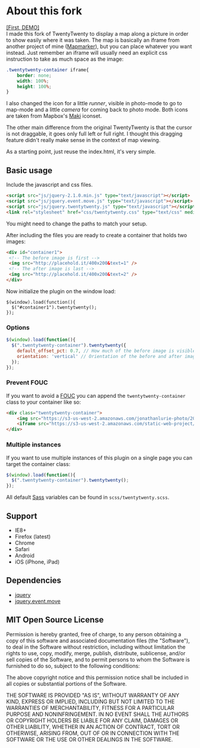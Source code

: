 # About this fork
[[First, DEMO]](https://s3-us-west-2.amazonaws.com/static-web-project/twentytwenty/index.html)  
I made this fork of TwentyTwenty to display a map along a picture in order to show easily where it was taken. The map is basically an iframe from another project of mine ([Mapmarker](https://github.com/jonathanlurie/mapmarker)), but you can place whatever you want instead. Just remember an iframe will usually need an explicit css instruction to take as much space as the image:

```css
.twentytwenty-container iframe{
    border: none;
    width: 100%;
    height: 100%;
}
```

I also changed the icon for a little *runner*, visible in photo-mode to go to map-mode and a little *camera* for coming back to photo mode. Both icons are taken from Mapbox's [Maki](https://www.mapbox.com/maki-icons/) iconset.

The other main difference from the original TwentyTwenty is that the cursor is not draggable, it goes only full left or full right. I thought this dragging feature didn't really make sense in the context of map viewing.

As a starting point, just reuse the index.html, it's very simple.

## Basic usage

Include the javascript and css files.

```html
<script src="js/jquery-2.1.0.min.js" type="text/javascript"></script>
<script src="js/jquery.event.move.js" type="text/javascript"></script>
<script src="js/jquery.twentytwenty.js" type="text/javascript"></script>
<link rel="stylesheet" href="css/twentytwenty.css" type="text/css" media="screen" />
```
You might need to change the paths to match your setup.


After including the files you are ready to create a container that holds two images:

```html
<div id="container1">
 <!-- The before image is first -->
 <img src="http://placehold.it/400x200&text=1" />
 <!-- The after image is last -->
 <img src="http://placehold.it/400x200&text=2" />
</div>
```

Now initialize the plugin on the window load:

```
$(window).load(function(){
  $("#container1").twentytwenty();
});
```

### Options


```js
$(window).load(function(){
  $(".twentytwenty-container").twentytwenty({
    default_offset_pct: 0.7, // How much of the before image is visible when the page loads
    orientation: 'vertical' // Orientation of the before and after images ('horizontal' or 'vertical')
  });
});
```

### Prevent FOUC

If you want to avoid a [FOUC](http://en.wikipedia.org/wiki/Flash_of_unstyled_content) you can append the `twentytwenty-container` class to your container like so:

```html
<div class="twentytwenty-container">
    <img src="https://s3-us-west-2.amazonaws.com/jonathanlurie-photo/2016/May/torontoDay1-10.jpg" />
    <iframe src="https://s3-us-west-2.amazonaws.com/static-web-project/mapmarker/light.html#16/43.645165/-79.383182"></iframe>
</div>
```

### Multiple instances

If you want to use multiple instances of this plugin on a single page you can target the container class:

```js
$(window).load(function(){
  $(".twentytwenty-container").twentytwenty();
});
```

All default [Sass](http://sass-lang.com/) variables can be found in `scss/twentytwenty.scss`.

## Support

- IE8+
- Firefox (latest)
- Chrome
- Safari
- Android
- iOS (iPhone, iPad)

## Dependencies

  * [jquery](http://jquery.com/)
  * [jquery.event.move](https://github.com/stephband/jquery.event.move)

## MIT Open Source License

Permission is hereby granted, free of charge, to any person obtaining a copy of this software and associated documentation files (the "Software"), to deal in the Software without restriction, including without limitation the rights to use, copy, modify, merge, publish, distribute, sublicense, and/or sell copies of the Software, and to permit persons to whom the Software is furnished to do so, subject to the following conditions:

The above copyright notice and this permission notice shall be included in all copies or substantial portions of the Software.

THE SOFTWARE IS PROVIDED "AS IS", WITHOUT WARRANTY OF ANY KIND, EXPRESS OR IMPLIED, INCLUDING BUT NOT LIMITED TO THE WARRANTIES OF MERCHANTABILITY, FITNESS FOR A PARTICULAR PURPOSE AND NONINFRINGEMENT. IN NO EVENT SHALL THE AUTHORS OR COPYRIGHT HOLDERS BE LIABLE FOR ANY CLAIM, DAMAGES OR OTHER LIABILITY, WHETHER IN AN ACTION OF CONTRACT, TORT OR OTHERWISE, ARISING FROM, OUT OF OR IN CONNECTION WITH THE SOFTWARE OR THE USE OR OTHER DEALINGS IN THE SOFTWARE.
